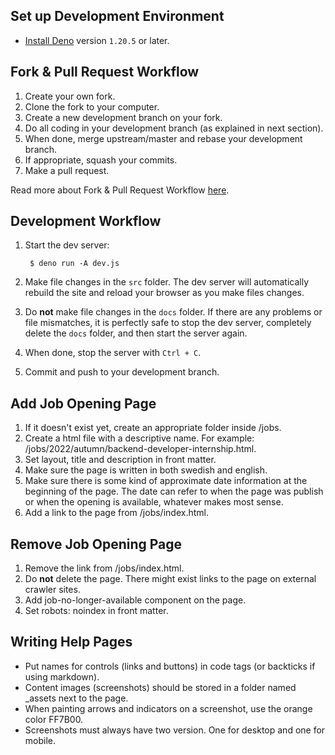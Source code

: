 ## Set up Development Environment

- [Install Deno](https://deno.land/manual/getting_started/installation) version ```1.20.5``` or later.


## Fork & Pull Request Workflow

1. Create your own fork.
2. Clone the fork to your computer.
3. Create a new development branch on your fork.
4. Do all coding in your development branch (as explained in next section).
5. When done, merge upstream/master and rebase your development branch.
6. If appropriate, squash your commits.
7. Make a pull request.

Read more about Fork & Pull Request Workflow  [here](https://gist.github.com/Chaser324/ce0505fbed06b947d962).


## Development Workflow

1. Start the dev server:

        $ deno run -A dev.js

2. Make file changes in the ```src``` folder. The dev server will automatically rebuild the site and reload your browser as you make files changes.

3. Do **not** make file changes in the ```docs``` folder. If there are any problems or file mismatches, it is perfectly safe to stop the dev server, completely delete the ```docs``` folder, and then start the server again.

4. When done, stop the server with ```Ctrl + C```.

5. Commit and push to your development branch.


## Add Job Opening Page

1. If it doesn't exist yet, create an appropriate folder inside /jobs.
2. Create a html file with a descriptive name. For example: /jobs/2022/autumn/backend-developer-internship.html.
3. Set layout, title and description in front matter.
4. Make sure the page is written in both swedish and english.
5. Make sure there is some kind of approximate date information at the beginning of the page. The date can refer to when the page was publish or when the opening is available, whatever makes most sense.
6. Add a link to the page from /jobs/index.html.


## Remove Job Opening Page

1. Remove the link from /jobs/index.html.
2. Do **not** delete the page. There might exist links to the page on external crawler sites.
3. Add job-no-longer-available component on the page.
4. Set robots: noindex in front matter.


## Writing Help Pages

* Put names for controls (links and buttons) in code tags (or backticks if using markdown).
* Content images (screenshots) should be stored in a folder named _assets next to the page.
* When painting arrows and indicators on a screenshot, use the orange color FF7B00.
* Screenshots must always have two version. One for desktop and one for mobile.